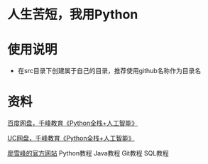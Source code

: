 # 人生苦短，我用Python

# 使用说明
* 在src目录下创建属于自己的目录，推荐使用github名称作为目录名

# 资料
[百度网盘，千峰教育《Python全栈+人工智能》](https://pan.baidu.com/s/13cyGXWr1MjZy2ruqoSWDRw)

[UC网盘，千峰教育《Python全栈+人工智能》](https://drive.uc.cn/s/b0a1cbab16ad4)

[廖雪峰的官方网站](https://www.liaoxuefeng.com) Python教程 Java教程 Git教程 SQL教程